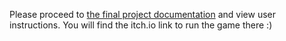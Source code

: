 Please proceed to [the final project documentation](https://github.com/noranaziz/PlatformerFinal/blob/6c7b5fdf334df33f809acbfada60f04acf88a42e/final%20project%20documentation/final%20project%20documentation.docx) and view user instructions. You will find the itch.io link to run the game there :)
